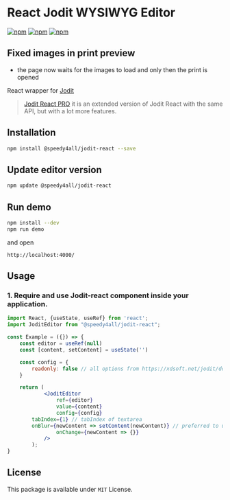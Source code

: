# React Jodit WYSIWYG Editor

[![npm](https://img.shields.io/npm/v/@speedy4all/jodit-react.svg)](https://www.npmjs.com/package/@speedy4all/jodit-react)
[![npm](https://img.shields.io/npm/dm/@speedy4all/jodit-react.svg)](https://www.npmjs.com/package/@speedy4all/jodit-react)
[![npm](https://img.shields.io/npm/l/@speedy4all/jodit-react.svg)](https://www.npmjs.com/package/@speedy4all/jodit-react)

## Fixed images in print preview

- the page now waits for the images to load and only then the print is opened

React wrapper for [Jodit](https://xdsoft.net/jodit/)

> [Jodit React PRO](https://xdsoft.net/jodit/pro/) it is an extended version of Jodit React with the same API, but with a lot more features.

## Installation

```bash
npm install @speedy4all/jodit-react --save
```

## Update editor version
```bash
npm update @speedy4all/jodit-react
```

## Run demo
```bash
npm install --dev
npm run demo
```

and open
```
http://localhost:4000/
```

## Usage

### 1. Require and use Jodit-react component inside your application.

```jsx
import React, {useState, useRef} from 'react';
import JoditEditor from "@speedy4all/jodit-react";

const Example = ({}) => {
	const editor = useRef(null)
	const [content, setContent] = useState('')

	const config = {
		readonly: false // all options from https://xdsoft.net/jodit/doc/
	}

	return (
            <JoditEditor
            	ref={editor}
                value={content}
                config={config}
		tabIndex={1} // tabIndex of textarea
		onBlur={newContent => setContent(newContent)} // preferred to use only this option to update the content for performance reasons
                onChange={newContent => {}}
            />
        );
}
```


License
-----
This package is available under `MIT` License.
